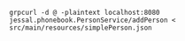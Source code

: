 ```grpcurl -d @ -plaintext localhost:8080 jessal.phonebook.PersonService/addPerson < src/main/resources/simplePerson.json```
